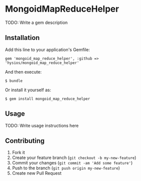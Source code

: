 # MongoidMapReduceHelper

TODO: Write a gem description

## Installation

Add this line to your application's Gemfile:

    gem 'mongoid_map_reduce_helper', :github => 'hysios/mongoid_map_reduce_helper'

And then execute:

    $ bundle

Or install it yourself as:

    $ gem install mongoid_map_reduce_helper

## Usage

TODO: Write usage instructions here

## Contributing

1. Fork it
2. Create your feature branch (`git checkout -b my-new-feature`)
3. Commit your changes (`git commit -am 'Add some feature'`)
4. Push to the branch (`git push origin my-new-feature`)
5. Create new Pull Request
